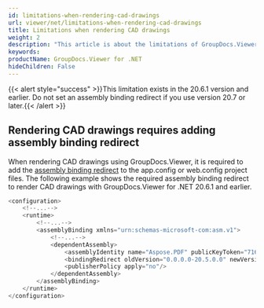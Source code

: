 ```yaml
---
id: limitations-when-rendering-cad-drawings
url: viewer/net/limitations-when-rendering-cad-drawings
title: Limitations when rendering CAD drawings
weight: 2
description: "This article is about the limitations of GroupDocs.Viewer of rendering CAD Drawings."
keywords: 
productName: GroupDocs.Viewer for .NET
hideChildren: False
---
```

{{< alert style="success" >}}This limitation exists in the 20.6.1 version and earlier. Do not set an assembly binding redirect if you use version 20.7 or later.{{< /alert >}}

## Rendering CAD drawings requires adding assembly binding redirect

When rendering CAD drawings using GroupDocs.Viewer, it is required to add the [assembly binding redirect](https://docs.microsoft.com/en-us/dotnet/framework/configure-apps/redirect-assembly-versions) to the app.config or web.config project files. The following example shows the required assembly binding redirect to render CAD drawings with GroupDocs.Viewer for .NET 20.6.1 and earlier.

```csharp
<configuration>
    <!--...-->
    <runtime>
        <!--...-->
        <assemblyBinding xmlns="urn:schemas-microsoft-com:asm.v1">
            <!--...-->
            <dependentAssembly>
                <assemblyIdentity name="Aspose.PDF" publicKeyToken="716fcc553a201e56" culture="neutral"/>
                <bindingRedirect oldVersion="0.0.0.0-20.5.0.0" newVersion="20.5.0.0"/>
                <publisherPolicy apply="no"/>
            </dependentAssembly>
        </assemblyBinding>
    </runtime>
</configuration>
```

